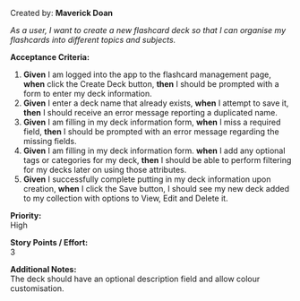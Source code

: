 Created by:  **Maverick Doan**

_As a user, I want to create a new flashcard deck so that I can organise my flashcards into different topics and subjects._

**Acceptance Criteria:**

1. **Given** I am logged into the app to the flashcard management page, **when** click the Create Deck button, **then** I should be prompted with a form to enter my deck information.
2. **Given** I enter a deck name that already exists, **when** I attempt to save it, **then** I should receive an error message reporting a duplicated name.
3. **Given** I am filling in my deck information form, **when** I miss a required field, **then** I should be prompted with an error message regarding the missing fields.
4. **Given** I am filling in my deck information form. **when** I add any optional tags or categories for my deck, **then** I should be able to perform filtering for my decks later on using those attributes.
5. **Given** I successfully complete putting in my deck information upon creation, **when** I click the Save button, I should see my new deck added to my collection with options to View, Edit and Delete it.


**Priority:**  
High

**Story Points / Effort:**  
3

**Additional Notes:**  
The deck should have an optional description field and allow colour customisation.